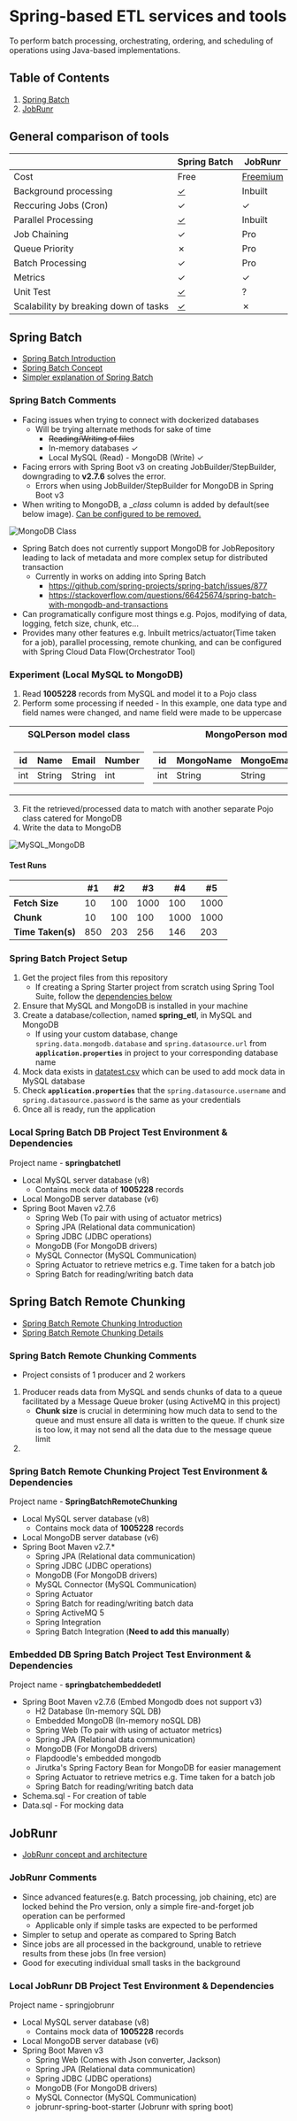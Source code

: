 # Spring-based ETL services and tools

To perform batch processing, orchestrating, ordering, and scheduling of operations using Java-based implementations.

## Table of Contents

  1. [Spring Batch](#spring-batch)
  2. [JobRunr](#jobrunr)

## General comparison of tools

||Spring Batch|JobRunr|
|---|---|---|
|Cost|Free|[Freemium](https://www.jobrunr.io/en/pricing/)|
|Background processing|[&check;](https://stackoverflow.com/questions/42511399/how-to-start-a-spring-batch-job-as-a-background-thread)|Inbuilt|
|Reccuring Jobs (Cron)|&check;|&check;|
|Parallel Processing|[&check;](https://docs.spring.io/spring-batch/docs/current/reference/html/scalability.html#scalability)|Inbuilt|
|Job Chaining|&check;|Pro|
|Queue Priority|&cross;|Pro|
|Batch Processing|&check;|Pro|
|Metrics|&check;|&check;|
|Unit Test|[&check;](https://docs.spring.io/spring-batch/docs/current/reference/html/testing.html#testing)|?|
|Scalability by breaking down of tasks|[&check;](https://docs.spring.io/spring-batch/docs/current/reference/html/spring-batch-integration.html#externalizing-batch-process-execution)|&cross;|

## Spring Batch

- [Spring Batch Introduction](https://docs.spring.io/spring-batch/docs/4.0.x/reference/html/spring-batch-intro.html)
- [Spring Batch Concept](https://docs.spring.io/spring-batch/docs/4.0.x/reference/html/domain.html)
- [Simpler explanation of Spring Batch](https://medium.com/javarevisited/lets-learn-together-sessions-spring-batch-e690fd5428ec)

### Spring Batch Comments

- Facing issues when trying to connect with dockerized databases
  - Will be trying alternate methods for sake of time
    - ~~Reading/Writing of files~~
    - In-memory databases &check;
    - Local MySQL (Read) - MongoDB (Write) &check;
- Facing errors with Spring Boot v3 on creating JobBuilder/StepBuilder, downgrading to **v2.7.6** solves the error.
  - Errors when using JobBuilder/StepBuilder for MongoDB in Spring Boot v3
- When writing to MongoDB, a __class_ column is added by default(see below image). [Can be configured to be removed.](https://mkyong.com/mongodb/spring-data-mongodb-remove-_class-column/)

![MongoDB Class](/SpringETL/Media/MongoDBClass.png 'Default class property set by MongoDB')

- Spring Batch does not currently support MongoDB for JobRepository leading to lack of metadata and more complex setup for distributed transaction
  - Currently in works on adding into Spring Batch
    - <https://github.com/spring-projects/spring-batch/issues/877>
    - <https://stackoverflow.com/questions/66425674/spring-batch-with-mongodb-and-transactions>
- Can programatically configure most things e.g. Pojos, modifying of data, logging, fetch size, chunk, etc...
- Provides many other features e.g. Inbuilt metrics/actuator(Time taken for a job), parallel processing, remote chunking, and can be configured with Spring Cloud Data Flow(Orchestrator Tool)

### Experiment (Local MySQL to MongoDB)

  1. Read **1005228** records from MySQL and model it to a Pojo class
  2. Perform some processing if needed - In this example, one data type and field names were changed, and name field were made to be uppercase

<table>
<tr><th>SQLPerson model class</th><th>MongoPerson model class</th></tr>
<tr><td>

|id|Name|Email|Number|
|--|--|--|--|
|int|String|String|int|

</td><td>

|id|MongoName|MongoEmail|MongoNumber|
|--|--|--|--|
|int|String|String|String|

</td></tr> </table>

  3. Fit the retrieved/processed data to match with another separate Pojo class catered for MongoDB
  4. Write the data to MongoDB

![MySQL_MongoDB](/SpringETL/Media/MySQL_MongoDB_data.png 'MySQL to MongoDB migration')

#### **Test Runs**

||#1|#2|#3|#4|#5|
|---|---|---|---|---|---|
|**Fetch Size**|10|100|1000|100|1000|
|**Chunk**|10|100|100|1000|1000|
|**Time Taken(s)**|850|203|256|146|203|

### Spring Batch Project Setup

1. Get the project files from this repository
    - If creating a Spring Starter project from scratch using Spring Tool Suite, follow the [dependencies below](#local-spring-batch-db-project-test-environment--dependencies)
2. Ensure that MySQL and MongoDB is installed in your machine
3. Create a database/collection, named **spring_etl**, in MySQL and MongoDB
    - If using your custom database, change `spring.data.mongodb.database` and `spring.datasource.url` from **`application.properties`** in project to your corresponding database name
4. Mock data exists in [datatest.csv](/SpringETL/HelperData/datatest.csv) which can be used to add mock data in MySQL database
5. Check **`application.properties`** that the `spring.datasource.username` and `spring.datasource.password` is the same as your credentials
6. Once all is ready, run the application

### Local Spring Batch DB Project Test Environment & Dependencies

Project name - **springbatchetl**

- Local MySQL server database (v8)
  - Contains mock data of **1005228** records
- Local MongoDB server database (v6)
- Spring Boot Maven v2.7.6
  - Spring Web (To pair with using of actuator metrics)
  - Spring JPA (Relational data communication)
  - Spring JDBC (JDBC operations)
  - MongoDB (For MongoDB drivers)
  - MySQL Connector (MySQL Communication)
  - Spring Actuator to retrieve metrics e.g. Time taken for a batch job
  - Spring Batch for reading/writing batch data

## Spring Batch Remote Chunking 

- [Spring Batch Remote Chunking Introduction](https://docs.spring.io/spring-batch/docs/current/reference/html/scalability.html#remoteChunking)
- [Spring Batch Remote Chunking Details](https://docs.spring.io/spring-batch/docs/current/reference/html/spring-batch-integration.html#remote-chunking)

### Spring Batch Remote Chunking Comments

- Project consists of 1 producer and 2 workers

1. Producer reads data from MySQL and sends chunks of data to a queue facilitated by a Message Queue broker (using ActiveMQ in this project)
    - **Chunk size** is crucial in determining how much data to send to the queue and must ensure all data is written to the queue. If chunk size is too low, it may not send all the data due to the message queue limit
2. 




### Spring Batch Remote Chunking Project Test Environment & Dependencies

Project name - **SpringBatchRemoteChunking**

- Local MySQL server database (v8)
  - Contains mock data of **1005228** records
- Local MongoDB server database (v6)
- Spring Boot Maven v2.7.*
  - Spring JPA (Relational data communication)
  - Spring JDBC (JDBC operations)
  - MongoDB (For MongoDB drivers)
  - MySQL Connector (MySQL Communication)
  - Spring Actuator
  - Spring Batch for reading/writing batch data
  - Spring ActiveMQ 5
  - Spring Integration
  - Spring Batch Integration (**Need to add this manually**)


### Embedded DB Spring Batch Project Test Environment & Dependencies

Project name - **springbatchembeddedetl**

- Spring Boot Maven v2.7.6 (Embed Mongodb does not support v3)
  - H2 Database (In-memory SQL DB)
  - Embedded MongoDB (In-memory noSQL DB)
  - Spring Web (To pair with using of actuator metrics)
  - Spring JPA (Relational data communication)
  - MongoDB (For MongoDB drivers)
  - Flapdoodle's embedded mongodb
  - Jirutka's Spring Factory Bean for MongoDB for easier management
  - Spring Actuator to retrieve metrics e.g. Time taken for a batch job
  - Spring Batch for reading/writing batch data
- Schema.sql - For creation of table
- Data.sql - For mocking data

## JobRunr

- [JobRunr concept and architecture](https://www.jobrunr.io/en/documentation/)

### JobRunr Comments

- Since advanced features(e.g. Batch processing, job chaining, etc) are locked behind the Pro version, only a simple fire-and-forget job operation can be performed
  - Applicable only if simple tasks are expected to be performed
- Simpler to setup and operate as compared to Spring Batch
- Since jobs are all processed in the background, unable to retrieve results from these jobs (In free version)
- Good for executing individual small tasks in the background

### Local JobRunr DB Project Test Environment & Dependencies

Project name - springjobrunr

- Local MySQL server database (v8)
  - Contains mock data of **1005228** records
- Local MongoDB server database (v6)
- Spring Boot Maven v3
  - Spring Web (Comes with Json converter, Jackson)
  - Spring JPA (Relational data communication)
  - Spring JDBC (JDBC operations)
  - MongoDB (For MongoDB drivers)
  - MySQL Connector (MySQL Communication)
  - jobrunr-spring-boot-starter (Jobrunr with spring boot)
